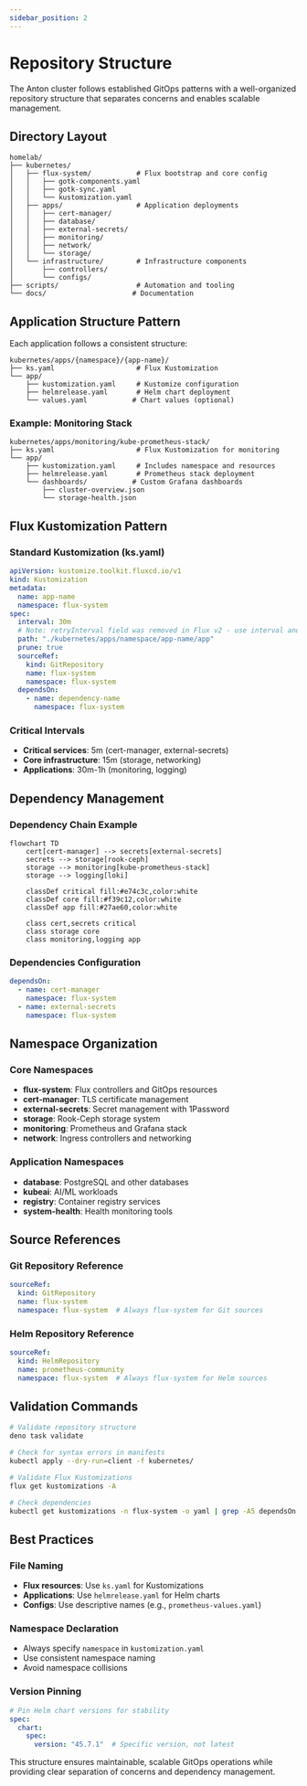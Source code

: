 ```yaml
---
sidebar_position: 2
---
```


# Repository Structure

The Anton cluster follows established GitOps patterns with a well-organized repository structure that separates concerns and enables scalable management.

## Directory Layout

```
homelab/
├── kubernetes/
│   ├── flux-system/           # Flux bootstrap and core config
│   │   ├── gotk-components.yaml
│   │   ├── gotk-sync.yaml
│   │   └── kustomization.yaml
│   ├── apps/                  # Application deployments
│   │   ├── cert-manager/
│   │   ├── database/
│   │   ├── external-secrets/
│   │   ├── monitoring/
│   │   ├── network/
│   │   └── storage/
│   └── infrastructure/        # Infrastructure components
│       ├── controllers/
│       └── configs/
├── scripts/                   # Automation and tooling
└── docs/                     # Documentation
```

## Application Structure Pattern

Each application follows a consistent structure:

```
kubernetes/apps/{namespace}/{app-name}/
├── ks.yaml                    # Flux Kustomization
└── app/
    ├── kustomization.yaml     # Kustomize configuration
    ├── helmrelease.yaml       # Helm chart deployment
    └── values.yaml           # Chart values (optional)
```

### Example: Monitoring Stack

```
kubernetes/apps/monitoring/kube-prometheus-stack/
├── ks.yaml                    # Flux Kustomization for monitoring
└── app/
    ├── kustomization.yaml     # Includes namespace and resources
    ├── helmrelease.yaml       # Prometheus stack deployment
    └── dashboards/           # Custom Grafana dashboards
        ├── cluster-overview.json
        └── storage-health.json
```

## Flux Kustomization Pattern

### Standard Kustomization (ks.yaml)
```yaml
apiVersion: kustomize.toolkit.fluxcd.io/v1
kind: Kustomization
metadata:
  name: app-name
  namespace: flux-system
spec:
  interval: 30m
  # Note: retryInterval field was removed in Flux v2 - use interval and timeout instead
  path: "./kubernetes/apps/namespace/app-name/app"
  prune: true
  sourceRef:
    kind: GitRepository
    name: flux-system
    namespace: flux-system
  dependsOn:
    - name: dependency-name
      namespace: flux-system
```

### Critical Intervals
- **Critical services**: 5m (cert-manager, external-secrets)
- **Core infrastructure**: 15m (storage, networking)
- **Applications**: 30m-1h (monitoring, logging)

## Dependency Management

### Dependency Chain Example
```mermaid
flowchart TD
    cert[cert-manager] --> secrets[external-secrets]
    secrets --> storage[rook-ceph]
    storage --> monitoring[kube-prometheus-stack]
    storage --> logging[loki]
    
    classDef critical fill:#e74c3c,color:white
    classDef core fill:#f39c12,color:white
    classDef app fill:#27ae60,color:white
    
    class cert,secrets critical
    class storage core
    class monitoring,logging app
```

### Dependencies Configuration
```yaml
dependsOn:
  - name: cert-manager
    namespace: flux-system
  - name: external-secrets
    namespace: flux-system
```

## Namespace Organization

### Core Namespaces
- **flux-system**: Flux controllers and GitOps resources
- **cert-manager**: TLS certificate management
- **external-secrets**: Secret management with 1Password
- **storage**: Rook-Ceph storage system
- **monitoring**: Prometheus and Grafana stack
- **network**: Ingress controllers and networking

### Application Namespaces
- **database**: PostgreSQL and other databases
- **kubeai**: AI/ML workloads
- **registry**: Container registry services
- **system-health**: Health monitoring tools

## Source References

### Git Repository Reference
```yaml
sourceRef:
  kind: GitRepository
  name: flux-system
  namespace: flux-system  # Always flux-system for Git sources
```

### Helm Repository Reference
```yaml
sourceRef:
  kind: HelmRepository
  name: prometheus-community
  namespace: flux-system  # Always flux-system for Helm sources
```

## Validation Commands

```bash
# Validate repository structure
deno task validate

# Check for syntax errors in manifests
kubectl apply --dry-run=client -f kubernetes/

# Validate Flux Kustomizations
flux get kustomizations -A

# Check dependencies
kubectl get kustomizations -n flux-system -o yaml | grep -A5 dependsOn
```

## Best Practices

### File Naming
- **Flux resources**: Use `ks.yaml` for Kustomizations
- **Applications**: Use `helmrelease.yaml` for Helm charts
- **Configs**: Use descriptive names (e.g., `prometheus-values.yaml`)

### Namespace Declaration
- Always specify `namespace` in `kustomization.yaml`
- Use consistent namespace naming
- Avoid namespace collisions

### Version Pinning
```yaml
# Pin Helm chart versions for stability
spec:
  chart:
    spec:
      version: "45.7.1"  # Specific version, not latest
```

This structure ensures maintainable, scalable GitOps operations while providing clear separation of concerns and dependency management.